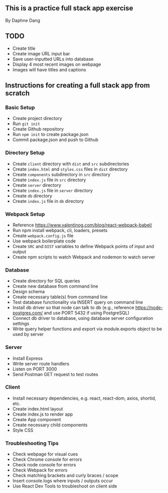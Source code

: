 ## This is a practice full stack app exercise

By Daphne Dang

## TODO

* Create title
* Create image URL input bar
* Save user-inputted URLs into database
* Display 4 most recent images on webpage
* Images will have titles and captions

## Instructions for creating a full stack app from scratch

### Basic Setup

* Create project directory
* Run `git init`
* Create Github repository
* Run `npm init` to create package.json
* Commit package.json and push to Github

### Directory Setup

* Create `client` directory with `dist` and `src` subdirectories
* Create `index.html` and `styles.css` files in `dist` directory
* Create `components` subdirectory in `src` directory
* Create `index.js` file in `src` directory
* Create `server` directory
* Create `index.js` file in `server` directory
* Create `db` directory
* Create `index.js` file in `db` directory

### Webpack Setup

* Reference https://www.valentinog.com/blog/react-webpack-babel/
* Run npm install webpack, cli, loaders, presets
* Create `webpack.config.js` file
* Use webpack boilerplate code
* Create `SRC` and `DIST` variables to define Webpack points of input and output
* Create npm scripts to watch Webpack and nodemon to watch server

### Database

* Create directory for SQL queries
* Create new database from command line
* Design schema
* Create necessary table(s) from command line
* Test database functionality via INSERT query on command line
* Install db driver so that node can talk to db (e.g., reference https://node-postgres.com/ and use PORT 5432 if using PostgreSQL)
* Connect db driver to database, using database server configuration settings
* Write query helper functions and export via module.exports object to be used by server

### Server

* Install Express
* Write server route handlers
* Listen on PORT 3000
* Send Postman GET request to test routes

### Client

* Install necessary dependencies, e.g. react, react-dom, axios, shortid, etc.
* Create index.html layout
* Create index.js to render app
* Create App component
* Create necessary child components
* Style CSS

### Troubleshooting Tips

* Check webpage for visual cues
* Check Chrome console for errors
* Check node console for errors
* Check Webpack for errors
* Check matching brackets and curly braces / scope
* Insert console.logs where inputs / outputs occur
* Use React Dev Tools to troubleshoot on client side


